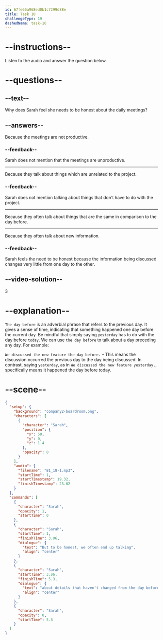 ```yaml
---
id: 67fe65a968ed0b1c7299d88e
title: Task 10
challengeType: 19
dashedName: task-10
---
```


<!-- (Audio) Sarah: But, to be honest, we often end up talking about details that haven't changed from the day before. -->

# --instructions--

Listen to the audio and answer the question below.

# --questions--

## --text--

Why does Sarah feel she needs to be honest about the daily meetings?

## --answers--

Because the meetings are not productive.

### --feedback--

Sarah does not mention that the meetings are unproductive.

---

Because they talk about things which are unrelated to the project.

### --feedback--

Sarah does not mention talking about things that don't have to do with the project.

---

Because they often talk about things that are the same in comparison to the day before.

---

Because they often talk about new information.

### --feedback--

Sarah feels the need to be honest because the information being discussed changes very little from one day to the other.

## --video-solution--

3

# --explanation--

`The day before` is an adverbial phrase that refers to the previous day. It gives a sense of time, indicating that something happened one day before the current day. Be mindful that simply saying `yesterday` has to do with the day before `today`. We can use `the day before` to talk about a day preceding any day. For example:

`We discussed the new feature the day before.` – This means the discussion occurred the previous day to the day being discussed. In contrast, saying `yesterday`, as in `We discussed the new feature yesterday.`, specifically means it happened the day before today.

# --scene--

```json
{
  "setup": {
    "background": "company2-boardroom.png",
    "characters": [
      {
        "character": "Sarah",
        "position": {
          "x": 50,
          "y": 0,
          "z": 1.4
        },
        "opacity": 0
      }
    ],
    "audio": {
      "filename": "B1_18-1.mp3",
      "startTime": 1,
      "startTimestamp": 19.32,
      "finishTimestamp": 23.62
    }
  },
  "commands": [
    {
      "character": "Sarah",
      "opacity": 1,
      "startTime": 0
    },
    {
      "character": "Sarah",
      "startTime": 1,
      "finishTime": 3.06,
      "dialogue": {
        "text": "But to be honest, we often end up talking",
        "align": "center"
      }
    },
    {
      "character": "Sarah",
      "startTime": 3.06,
      "finishTime": 5.3,
      "dialogue": {
        "text": "about details that haven't changed from the day before.",
        "align": "center"
      }
    },
    {
      "character": "Sarah",
      "opacity": 0,
      "startTime": 5.8
    }
  ]
}
```
